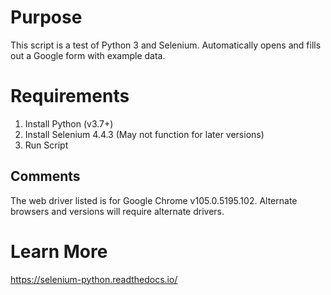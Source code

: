 # Purpose
This script is a test of Python 3 and Selenium. Automatically opens and fills out a Google form with example data.

# Requirements
1. Install Python (v3.7+)
2. Install Selenium 4.4.3 (May not function for later versions)
3. Run Script

## Comments
The web driver listed is for Google Chrome v105.0.5195.102. Alternate browsers and versions will require alternate drivers.

# Learn More
https://selenium-python.readthedocs.io/
